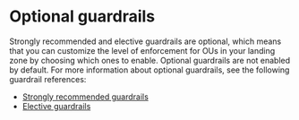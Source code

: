 # Optional guardrails<a name="optional-guardrails"></a>

Strongly recommended and elective guardrails are optional, which means that you can customize the level of enforcement for OUs in your landing zone by choosing which ones to enable\. Optional guardrails are not enabled by default\. For more information about optional guardrails, see the following guardrail references:
+ [Strongly recommended guardrails](strongly-recommended-guardrails.md)
+ [Elective guardrails](elective-guardrails.md)